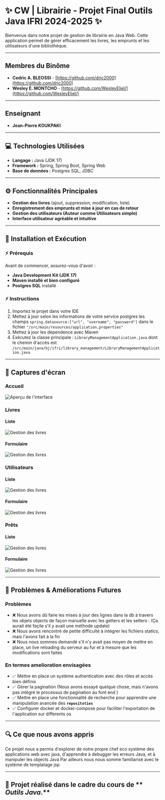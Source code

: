 # ✨ CW | Librairie - Projet Final Outils Java IFRI 2024-2025 ✨

Bienvenue dans notre projet de gestion de librairie en Java Web. Cette application permet de gérer efficacement les
livres, les emprunts et les utilisateurs d'une bibliothèque.

---

## Membres du Binôme

- **Cedric A. BLEOSSI** - [https://github.com/dric2000](https://github.com/dric2000)
- **Wesley E. MONTCHO** - [https://github.com/WesleyEliel/](https://github.com/WesleyEliel/)

---

## Enseignant

- **Jean-Pierre KOUKPAKI**
---

## 💻 Technologies Utilisées

- **Langage :** Java (JDK 17)
- **Framework :** Spring, Spring Boot, Spring Web
- **Base de données :** Postgres SQL, JDBC

---

## ⚙️ Fonctionnalités Principales

- **Gestion des livres** (ajout, suppression, modification, liste)
- **Enregistrement des emprunts et mise à jour en cas de retour**
- **Gestion des utilisateurs (Auteur comme Utilisateurs simple)**
- **Interface utilisateur agréable et intuitive**

---

## 🚳️ Installation et Exécution

### ⚡ Prérequis

Avant de commencer, assurez-vous d'avoir :

- **Java Development Kit (JDK 17)**
- **Maven installé et bien configuré**
- **Postgres SQL** installé

### ⚡ Instructions

1. Importez le projet dans votre IDE
2. Mettez à jour selon les informations de votre service postgres les champs `spring.datasource:["url", "username", "password"]` dans le fichier `"/src/main/resources/application.properties"`
3. Mettez à jour les dependence avec Maven
4. Exécutez la classe principale : `LibraryManagementApplication.java` dont le chemin d'accès est `/src/main/java/bj/ifri/library_management/LibraryManagementApplication.java`



---

## 📸 Captures d'écran

### Accueil

![Aperçu de l'interface](docs/Accueil.png)


### Livres
#### Liste
![Gestion des livres](docs/Livres_|_Liste.png)

#### Formulaire

![Gestion des livres](docs/Livres_|_Ajout_ou_Modification.png)


### Utilisateurs
#### Liste
![Gestion des livres](docs/Utilisateurs_|_Liste.png)

#### Formulaire
![Gestion des livres](docs/Utilisateurs_|_Ajout_ou_Modification.png)


### Prêts
#### Liste
![Gestion des livres](docs/Prêts_|_Liste.png)

#### Formulaire
![Gestion des livres](docs/Prêts_|_Ajout.png)

---

## 🔧 Problèmes & Améliorations Futures

### Problèmes
- ❌ Nous avons dû faire les mises à jour des lignes dans la db à travers les objets objects de façon manuelle avec les getters et les setters : (Ça aurait été façile s'il y avait une méthode update)
- ❌ Nous avons rencontré de petite difficulté à intégrer les fichiers statics, mais l'avons fait à la fin
- ❌ Nous nous sommes demandé s'il n'y avait pas moyen de mettre en place, un live reloading du serveur au fur et à mesure que les modifications sont faites 

### En termes amelioration envisagées
- ✅ Mettre en place un système authentication avec des rôles et accès bien définis
- ✅ Gérer la pagination (Nous avons essayé quelque chose, mais n'avons pas intégré le processus de pagination au font end )
- ✅ Mettre en place une fonctionnalité de recherche pour apprendre une manipulation avancée des **`repositoties`**
- ✅ Configurer docker et docker-compose pour faciliter l'exportation de l'application sur differents os

---

## 🔍 Ce que nous avons appris

Ce projet nous a permis d'explorer de notre propre chef eco système des applications web avec java, d'apprendre à debugger les erreurs Java, et à manipuler les objects Java
Par ailleurs nous nous somme familiarisé avec le système de templatage jsp

---

## 🌟 **Projet réalisé dans le cadre du cours de ** _Outils Java_**.**

